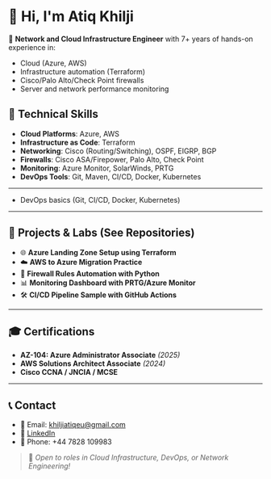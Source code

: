 # 👋 Hi, I'm Atiq Khilji

🎯 **Network and Cloud Infrastructure Engineer** with 7+ years of hands-on experience in:
- Cloud (Azure, AWS)
- Infrastructure automation (Terraform)
- Cisco/Palo Alto/Check Point firewalls
- Server and network performance monitoring

## 🔧 Technical Skills

- **Cloud Platforms**: Azure, AWS
- **Infrastructure as Code**: Terraform
- **Networking**: Cisco (Routing/Switching), OSPF, EIGRP, BGP
- **Firewalls**: Cisco ASA/Firepower, Palo Alto, Check Point
- **Monitoring**: Azure Monitor, SolarWinds, PRTG
- **DevOps Tools**: Git, Maven, CI/CD, Docker, Kubernetes

---
- DevOps basics (Git, CI/CD, Docker, Kubernetes)

---


## 📁 Projects & Labs (See Repositories)

- 🌐 **Azure Landing Zone Setup using Terraform**
- ☁️ **AWS to Azure Migration Practice**
- 🔐 **Firewall Rules Automation with Python**
- 📊 **Monitoring Dashboard with PRTG/Azure Monitor**
- 🛠️ **CI/CD Pipeline Sample with GitHub Actions**

---

## 🎓 Certifications

- **AZ-104: Azure Administrator Associate** *(2025)*
- **AWS Solutions Architect Associate** *(2024)*
- **Cisco CCNA / JNCIA / MCSE**

---

## 📞 Contact

- 📧 Email: khiljiatiqeu@gmail.com  
- 🔗 [LinkedIn](https://linkedin.com/in/your-profile)  
- 📱 Phone: +44 7828 109983

> 💬 *Open to roles in Cloud Infrastructure, DevOps, or Network Engineering!*
